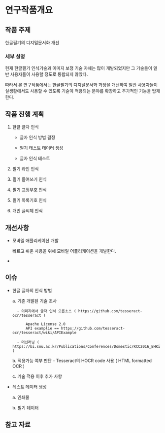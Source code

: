# 연구작품개요

## 작품 주제

한글필기의 디지털문서화 개선

### 세부 설명

현재 한글필기 인식기술과 이미지 보정 기술 자체는 많이 개발되었지만 그 기술들이 일반 사용자들이 사용할 정도로 통합되지 않았다.

따라서 본 연구작품에서는 한글필기의 디지털문서화 과정을 개선하여 일반 사용자들이 실생활에서도 사용할 수 있도록 기술이 적용되는 분야를 확장하고 추가적인 기능을 탑재한다.


## 작품 진행 계획

1. 한글 글자 인식

	- 글자 인식 방법 결정

	- 필기 테스트 데이터 생성

	- 글자 인식 테스트

2. 필기 라인 인식

3. 필기 들여쓰기 인식

4. 필기 교정부호 인식

5. 필기 목록기호 인식

6. 개인 글씨체 인식

## 개선사항

* 모바일 애플리케이션 개발

  빠르고 쉬운 사용을 위해 모바일 어플리케이션을 개발한다.

* 


## 이슈

* 한글 글자의 인식 방법

	a. 기존 개발된 기술 조사

		- 이미지에서 글자 인식 오픈소스 ( https://github.com/tesseract-ocr/tesseract )

			Apache License 2.0
			API examplie == https://github.com/tesseract-ocr/tesseract/wiki/APIExample 

		- 머신러닝 ( https://bi.snu.ac.kr/Publications/Conferences/Domestic/KCC2016_BHKim.pdf )

	b. 적용가능 여부 판단
		- Tesseract의 HOCR code 사용 ( HTML formatted OCR )

	c. 기술 적용 이후 추가 사항


* 테스트 데이터 생성

	a. 인쇄물

	b. 필기 데이터 

## 참고 자료
